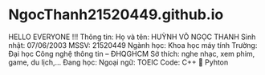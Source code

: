 # NgocThanh21520449.github.io
HELLO EVERYONE !!!
Thông tin:
Họ và tên: HUỲNH VÕ NGỌC THANH
Sinh nhật: 07/06/2003
MSSV: 21520449
Ngành học: Khoa học máy tính
Trường: Đại học Công nghệ thông tin – ĐHQGHCM
Sở thích: nghe nhạc, xem phim, game, du lịch,…
Đang học:
Ngoại ngữ: TOEIC
Code: C++  Pyhton
